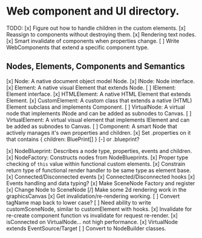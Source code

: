 # Web component and UI directory.

TODO:
[x] Figure out how to handle children in the custom elements.
[x] Reassign to components without destroying them.
[x] Rendering text nodes.
[x] Smart invalidate of components when properties change.
[ ] Write WebComponents that extend a specific component type.

## Nodes, Elements, Components and Semantics

[x] Node: A native document object model Node.
[x] INode: Node interface.
[x] Element: A native visual Element that extends Node.
[ ] IElement: Element interface.
[x] HTMLElement: A native HTML Element that extends Element.
[x] CustomElement: A custom class that extends a native (HTML) Element subclass and implements Component.
[ ] VirtualNode: A virtual node that implements INode and can be added as subnodes to Canvas.
[ ] VirtualElement: A virtual visual element that implements IElement and can be added as subnodes to Canvas.
[ ] Component: A smart Node that actively manages it's own properties and children.
    [x] Set .properties on it that contains { children: BluePrint[] }
    [-] or .blueprint?

[x] NodeBlueprint: Describes a node type, properties, events and children.
[x] NodeFactory: Constructs nodes from NodeBlueprints.
[x] Proper type checking of `this` value within functional custom elements.
[x] Constrain return type of functional render handler to be same type as element base.
[x] Connected/Disconnected events
[x] Connected/Disconnected hooks
[x] Events handling and data typing?
[x] Make SceneNode Factory and register
[x] Change Node to SceneNode
[/] Make some 2d rendering work in the graphicsCanvas
[x] Get invalidation/re-rendering working.
[ ] Convert tagName map back to lower case?
[ ] Need ability to write customSceneNode, similar to customElement with hooks.
[x] Invalidate for re-create component function vs invalidate for request re-render.
[x] isConnected on VirtualNode... not high performance.
[x] VirtualNode extends EventSource/Target
[ ] Convert to NodeBuilder classes.
